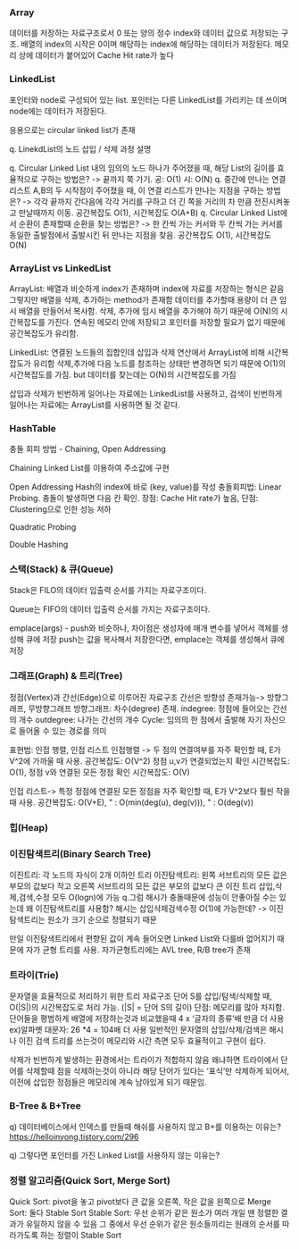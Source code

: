 ### Array
데이터를 저장하는 자료구조로서 0 또는 양의 정수 index와 데이터 값으로 저장되는 구조. 배열의 index의 시작은 0이며 해당하는 index에 해당하는 데이터가 저장된다.
메모리 상에 데이터가 붙어있어 Cache Hit rate가 높다




### LinkedList
포인터와 node로 구성되어 있는 list. 포인터는 다른 LinkedList를 가리키는 데 쓰이며 node에는 데이터가 저장된다. 

응용으로는 circular linked list가 존재

q.
LinekdList의 노드 삽입 / 삭제 과정 설명

q.
Circular Linked List 내의 임의의 노드 하나가 주어졌을 때, 해당 List의 길이를 효율적으로 구하는 방법은?
-> 끝까지 쭉 가기. 공: O(1) 시: O(N)
q.
중간에 만나는 연결 리스트 A,B의 두 시작점이 주어졌을 때, 이 연결 리스트가 만나는 지점을 구하는 방법은?
-> 각각 끝까지 간다음에 각각 거리를 구하고 더 긴 쪽을 거리의 차 만큼 전진시켜놓고 만날때까지 이동. 공간복잡도 O(1), 시간복잡도 O(A+B)
q.
Circular Linked List에서 순환이 존재할때 순환을 찾는 방법은?
-> 한 칸씩 가는 커서와 두 칸씩 가는 커서를 동일한 출발점에서 출발시킨 뒤 만나는 지점을 찾음. 공간복잡도 O(1), 시간복잡도 O(N)

### ArrayList vs LinkedList

ArrayList: 배열과 비슷하게 index가 존재하며 index에 자료를 저장하는 형식은 같음
그렇지만 배열을 삭제, 추가하는 method가 존재함
데이터를 추가할때 용량이 더 큰 임시 배열을 만들어서 복사함.
삭제, 추가에 임시 배열을 추가해야 하기 때문에 O(N)의 시간복잡도를 가진다.
연속된 메모리 안에 저장되고 포인터를 저장할 필요가 없기 때문에 공간복잡도가 유리함.

LinkedList: 연결된 노드들의 집합인데 삽입과 삭제 연산에서 ArrayList에 비해 시간복잡도가 유리함
삭제,추가에 다음 노드를 참조하는 상태만 변경하면 되기 때문에 O(1)의 시간복잡도를 가짐.
but 데이터를 찾는데는 O(N)의 시간복잡도를 가짐

삽입과 삭제가 빈번하게 일어나는 자료에는 LinkedList를 사용하고, 검색이 빈번하게 일어나는 자료에는 ArrayList를 사용하면 될 것 같다.


### HashTable

충돌 회피 방법 - Chaining, Open Addressing

Chaining Linked List를 이용하여 주소값에 구현

Open Addressing Hash의 index에 바로 (key, value)를 작성 충돌회피법: Linear Probing. 충돌이 발생하면 다음 칸 확인. 장점: Cache Hit rate가 높음, 단점: Clustering으로 인한 성능 저하

Quadratic Probing

Double Hashing


### 스택(Stack) & 큐(Queue)

Stack은 FILO의 데이터 입출력 순서를 가지는 자료구조이다.


Queue는 FIFO의 데이터 입출력 순서를 가지는 자료구조이다.

emplace(args) - push와 비슷하나, 차이점은 생성자에 매개 변수를 넣어서 객체를 생성해 큐에 저장
push는 값을 복사해서 저장한다면, emplace는 객체를 생성해서 큐에 저장


### 그래프(Graph) & 트리(Tree)

정점(Vertex)과 간선(Edge)으로 이루어진 자료구조
간선은 방향성 존재가능-> 방향그래프, 무방향그래프
방향그래프: 차수(degree) 존재. indegree: 정점에 들어오는 간선의 개수 outdegree: 나가는 간선의 개수
Cycle: 임의의 한 점에서 출발해 자기 자신으로 들어올 수 있는 경로를 의미

표현법: 인접 행렬, 인접 리스트
인접행렬 -> 두 점의 연결여부를 자주 확인할 때, E가 V^2에 가까울 때 사용. 
공간복잡도: O(V^2) 정점 u,v가 연결되었는지 확인 시간복잡도: O(1), 정점 v와 연결된 모든 정점 확인 시간복잡도: O(V)

인접 리스트-> 특정 정점에 연결된 모든 정점을 자주 확인할 때, E가 V^2보다 훨씬 작을 때 사용. 공간복잡도: O(V+E), " : O(min(deg(u), deg(v))), " : O(deg(v))


### 힙(Heap)




### 이진탐색트리(Binary Search Tree)

이진트리: 각 노드의 자식이 2개 이하인 트리
이진탐색트리: 왼쪽 서브트리의 모든 값은 부모의 값보다 작고 오른쪽 서브트리의 모든 값은 부모의 값보다 큰 이진 트리
삽입,삭제,검색,수정 모두 O(logn)에 가능
q.그럼 해시가 충돌때문에 성능이 안좋아질 수는 있는데 왜 이진탐색트리를 사용함? 해시는 삽입삭제검색수정 O(1)에 가능한데?
-> 이진탐색트리는 원소가 크기 순으로 정렬되기 때문

만일 이진탐색트리에서 편향된 값이 계속 들어오면 Linked List와 다를바 없어지기 때문에 자가 균형 트리를 사용. 자가균형트리에는 AVL tree, R/B tree가 존재


### 트라이(Trie)

문자열을 효율적으로 처리하기 위한 트리 자료구조
단어 S를 삽입/탐색/삭제할 때, O(|S|)의 시간복잡도로 처리 가능. (|S| = 단어 S의 길이)
단점: 메모리를 많아 차지함. 단어들을 평범하게 배열에 저장하는것과 비교했을때 4 x ‘글자의 종류’배 만큼 더 사용
ex)알파벳 대문자: 26 *4 = 104배 더 사용
일반적인 문자열의 삽입/삭제/검색은 해시나 이진 검색 트리를 쓰는것이 메모리와 시간 측면 모두 효율적이고 구현이 쉽다.

삭제가 빈번하게 발생하는 환경에서는 트라이가 적합하지 않음
왜냐하면 트라이에서 단어를 삭제할때 점을 삭제하는것이 아니라 해당 단어가 있다는 ‘표식’만 삭제하게 되어서, 이전에 삽입한 정점들은
메모리에 계속 남아있게 되기 때문임.



### B-Tree & B+Tree



q) 데이터베이스에서 인덱스를 만들때 해쉬를 사용하지 않고 B+를 이용하는 이유는?
https://helloinyong.tistory.com/296

q) 그렇다면 포인터를 가진 Linked List를 사용하지 않는 이유는?



### 정렬 알고리즘(Quick Sort, Merge Sort)

Quick Sort: pivot을 놓고 pivot보다 큰 값을 오른쪽, 작은 값을 왼쪽으로
Merge Sort: 
둘다 Stable Sort
Stable Sort: 우선 순위가 같은 원소가 여러 개일 땐 정렬한 결과가 유일하지 않을 수 있음
그 중에서 우선 순위가 같은 원소들끼리는 원래의 순서를 따라가도록 하는 정렬이 Stable Sort



